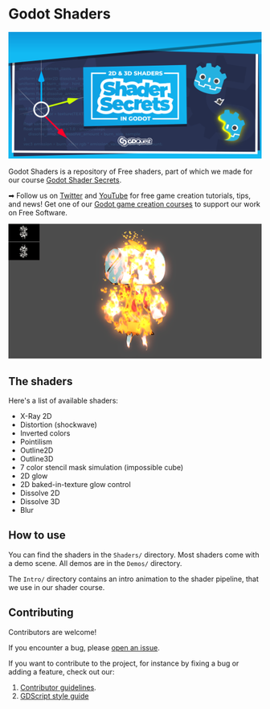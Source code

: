 # Godot Shaders

![project banner](./img/banner-shader-secrets.png)

Godot Shaders is a repository of Free shaders, part of which we made for our course [Godot Shader Secrets](https://gdquest.mavenseed.com/courses/shader-secrets-learn-to-code-2d-and-3d-shaders-in-godot).

➡ Follow us on [Twitter](https://twitter.com/NathanGDQuest) and [YouTube](https://www.youtube.com/c/gdquest/) for free game creation tutorials, tips, and news! Get one of our [Godot game creation courses](https://gdquest.mavenseed.com/) to support our work on Free Software.

![Laser effect](./img/robi-in-flames.png)

## The shaders

Here's a list of available shaders:

- X-Ray 2D
- Distortion (shockwave)
- Inverted colors
- Pointilism
- Outline2D
- Outline3D
- 7 color stencil mask simulation (impossible cube)
- 2D glow
- 2D baked-in-texture glow control
- Dissolve 2D
- Dissolve 3D
- Blur

## How to use

You can find the shaders in the `Shaders/` directory. Most shaders come with a demo scene. All demos are in the `Demos/` directory.

The `Intro/` directory contains an intro animation to the shader pipeline, that we use in our shader course.

## Contributing

Contributors are welcome!

If you encounter a bug, please [open an issue](https://github.com/GDQuest/godot-game-harvester/issues/new).

If you want to contribute to the project, for instance by fixing a bug or adding a feature, check out our:

1. [Contributor guidelines](https://www.gdquest.com/docs/guidelines/contributing-to/gdquest-projects/).
1. [GDScript style guide](https://www.gdquest.com/docs/guidelines/best-practices/godot-gdscript/)
